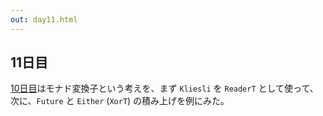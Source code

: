 ```yaml
---
out: day11.html
---
```


  [day10]: day10.html

11日目
------

[10日目][day10]はモナド変換子という考えを、まず
`Kliesli` を `ReaderT` として使って、
次に、`Future` と `Either` (`XorT`) の積み上げを例にみた。

